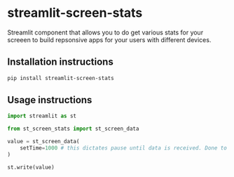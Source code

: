 # streamlit-screen-stats

Streamlit component that allows you to do get various stats for your screeen to build repsonsive apps for your users with different devices. 

## Installation instructions

```sh
pip install streamlit-screen-stats
```

## Usage instructions

```python
import streamlit as st

from st_screen_stats import st_screen_data

value = st_screen_data(
    setTime=1000 # this dictates pause until data is received. Done to prevent constant refreshing of app. Default is 1000 (1sec)
)

st.write(value)
```
